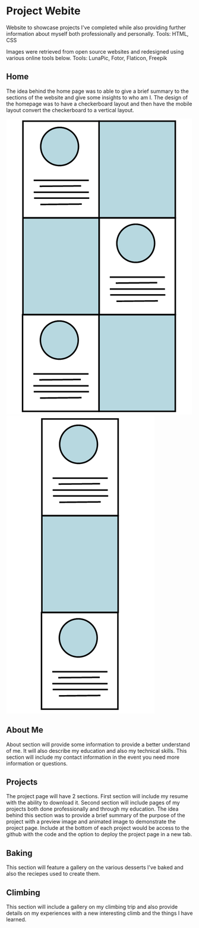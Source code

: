 # Project Webite

Website to showcase projects I've completed while also providing further information about myself both professionally and personally.
Tools: HTML, CSS

Images were retrieved from open source websites and redesigned using various online tools below.
Tools: LunaPic, Fotor, Flaticon, Freepik

## Home 
The idea behind the home page was to able to give a brief summary to the sections of the website and give some insights to who am I.
The design of the homepage was to have a checkerboard layout and then have the mobile layout convert the checkerboard to a vertical layout.

![Home Desktop Layout](images/Home-Desktop-Layout.PNG)![Home Mobile Layout](images/Home-Mobile-Layout.png)

## About Me
About section will provide some information to provide a better understand of me. It will also describe my education and also my technical skills. This section will
include my contact information in the event you need more information or questions.

## Projects
The project page will have 2 sections. First section will include my resume with the ability to download it. Second section
will include pages of my projects both done professionally and through my education. The idea behind this section was to provide a brief summary
of the purpose of the project with a preview image and animated image to demonstrate the project page. Include at the bottom of each project would be 
access to the github with the code and the option to deploy the project page in a new tab.

## Baking
This section will feature a gallery on the various desserts I've baked and also the reciepes used to create them.

## Climbing
This section will include a gallery on my climbing trip and also provide details on my experiences with a new interesting climb and the things I have learned.
